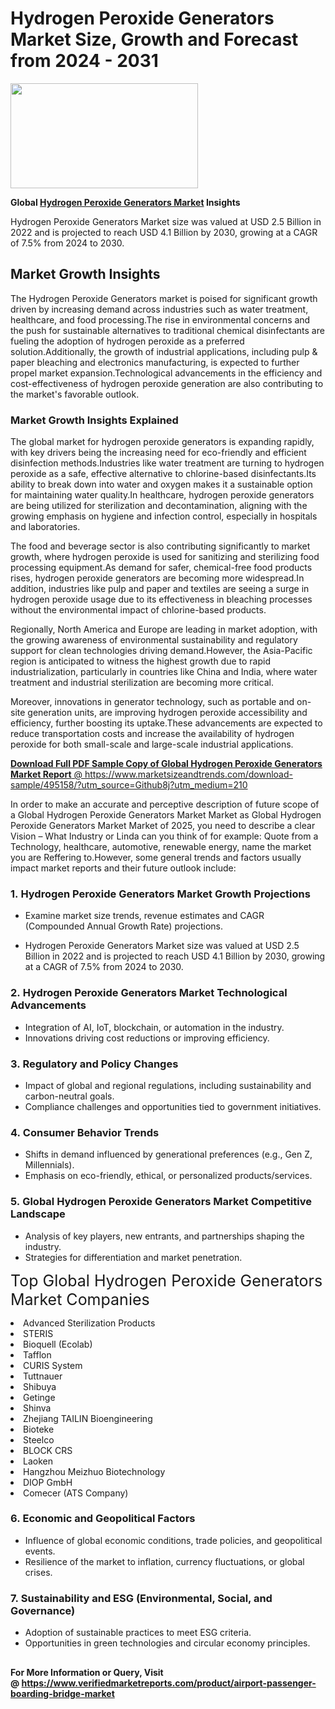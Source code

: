 <H1>Hydrogen Peroxide Generators Market Size, Growth and Forecast from 2024 - 2031</H1><img class="aligncenter size-medium wp-image-584254" src="https://thirdeyenews.in/wp-content/uploads/2024/09/Global-Market-Research-300x168.jpeg" alt="" width="300" height="168" /><p><strong>Global&nbsp;<a href="https://www.marketsizeandtrends.com/download-sample/495158/?utm_source=Github8j?utm_medium=210">Hydrogen Peroxide Generators Market</a> Insights</strong></p><p>Hydrogen Peroxide Generators Market size was valued at USD 2.5 Billion in 2022 and is projected to reach USD 4.1 Billion by 2030, growing at a CAGR of 7.5% from 2024 to 2030.</p><p><h2>Market Growth Insights</h2> <p>The Hydrogen Peroxide Generators market is poised for significant growth driven by increasing demand across industries such as water treatment, healthcare, and food processing.The rise in environmental concerns and the push for sustainable alternatives to traditional chemical disinfectants are fueling the adoption of hydrogen peroxide as a preferred solution.Additionally, the growth of industrial applications, including pulp & paper bleaching and electronics manufacturing, is expected to further propel market expansion.Technological advancements in the efficiency and cost-effectiveness of hydrogen peroxide generation are also contributing to the market's favorable outlook.</p> <p><a href="download_link_here"></a></p> <h3>Market Growth Insights Explained</h3> <p>The global market for hydrogen peroxide generators is expanding rapidly, with key drivers being the increasing need for eco-friendly and efficient disinfection methods.Industries like water treatment are turning to hydrogen peroxide as a safe, effective alternative to chlorine-based disinfectants.Its ability to break down into water and oxygen makes it a sustainable option for maintaining water quality.In healthcare, hydrogen peroxide generators are being utilized for sterilization and decontamination, aligning with the growing emphasis on hygiene and infection control, especially in hospitals and laboratories.</p> <p>The food and beverage sector is also contributing significantly to market growth, where hydrogen peroxide is used for sanitizing and sterilizing food processing equipment.As demand for safer, chemical-free food products rises, hydrogen peroxide generators are becoming more widespread.In addition, industries like pulp and paper and textiles are seeing a surge in hydrogen peroxide usage due to its effectiveness in bleaching processes without the environmental impact of chlorine-based products.</p> <p>Regionally, North America and Europe are leading in market adoption, with the growing awareness of environmental sustainability and regulatory support for clean technologies driving demand.However, the Asia-Pacific region is anticipated to witness the highest growth due to rapid industrialization, particularly in countries like China and India, where water treatment and industrial sterilization are becoming more critical.</p> <p>Moreover, innovations in generator technology, such as portable and on-site generation units, are improving hydrogen peroxide accessibility and efficiency, further boosting its uptake.These advancements are expected to reduce transportation costs and increase the availability of hydrogen peroxide for both small-scale and large-scale industrial applications.</p> <p><a href="get_more_link_here"></p><p><span class=""><strong>Download Full PDF Sample Copy of Global Hydrogen Peroxide Generators Market Report</strong> @ <a href="https://www.marketsizeandtrends.com/download-sample/495158/?utm_source=Github8j?utm_medium=210" target="_blank">https://www.marketsizeandtrends.com/download-sample/495158/?utm_source=Github8j?utm_medium=210</a></span></p><p>In order to make an accurate and perceptive description of future scope of a Global&nbsp;Hydrogen Peroxide Generators Market Market as Global&nbsp;Hydrogen Peroxide Generators Market Market of 2025, you need to describe a clear Vision &ndash; What Industry or Linda can you think of for example: Quote from a Technology, healthcare, automotive, renewable energy, name the market you are Reffering to.However, some general trends and factors usually impact market reports and their future outlook include:</p><h3>1.&nbsp;<strong>Hydrogen Peroxide Generators Market Growth Projections</strong></h3><ul><li>Examine market size trends, revenue estimates and CAGR (Compounded Annual Growth Rate) projections.</li><li><p>Hydrogen Peroxide Generators Market size was valued at USD 2.5 Billion in 2022 and is projected to reach USD 4.1 Billion by 2030, growing at a CAGR of 7.5% from 2024 to 2030.</p></li></ul><h3>2.&nbsp;<strong>Hydrogen Peroxide Generators Market Technological Advancements</strong></h3><ul><li>Integration of AI, IoT, blockchain, or automation in the industry.</li><li>Innovations driving cost reductions or improving efficiency.</li></ul><h3>3.&nbsp;<strong>Regulatory and Policy Changes</strong></h3><ul><li>Impact of global and regional regulations, including sustainability and carbon-neutral goals.</li><li>Compliance challenges and opportunities tied to government initiatives.</li></ul><h3>4.&nbsp;<strong>Consumer Behavior Trends</strong></h3><ul><li>Shifts in demand influenced by generational preferences (e.g., Gen Z, Millennials).</li><li>Emphasis on eco-friendly, ethical, or personalized products/services.</li></ul><h3>5.&nbsp;<strong>Global Hydrogen Peroxide Generators Market Competitive Landscape</strong></h3><ul><li>Analysis of key players, new entrants, and partnerships shaping the industry.</li><li>Strategies for differentiation and market penetration.</li></ul><p data-pm-slice="1 1 []"><span style="color: inherit; font-family: inherit; font-size: 25px;">Top Global Hydrogen Peroxide Generators Market Companies</span></p><div class="" data-test-id=""><p><li>Advanced Sterilization Products</li><li> STERIS</li><li> Bioquell (Ecolab)</li><li> Tafflon</li><li> CURIS System</li><li> Tuttnauer</li><li> Shibuya</li><li> Getinge</li><li> Shinva</li><li> Zhejiang TAILIN Bioengineering</li><li> Bioteke</li><li> Steelco</li><li> BLOCK CRS</li><li> Laoken</li><li> Hangzhou Meizhuo Biotechnology</li><li> DIOP GmbH</li><li> Comecer (ATS Company)</li></p></div><h3>6.&nbsp;<strong>Economic and Geopolitical Factors</strong></h3><ul><li>Influence of global economic conditions, trade policies, and geopolitical events.</li><li>Resilience of the market to inflation, currency fluctuations, or global crises.</li></ul><h3>7.&nbsp;<strong>Sustainability and ESG (Environmental, Social, and Governance)</strong></h3><ul><li>Adoption of sustainable practices to meet ESG criteria.</li><li>Opportunities in green technologies and circular economy principles.</li></ul><h2><strong style="font-size: 14px;">For More Information or Query, Visit @&nbsp;</strong><a style="background-color: #ffffff; font-size: 14px;" href="https://www.marketsizeandtrends.com/report/hydrogen-peroxide-generators-market/" target="_blank">https://www.verifiedmarketreports.com/product/airport-passenger-boarding-bridge-market</a></h2>